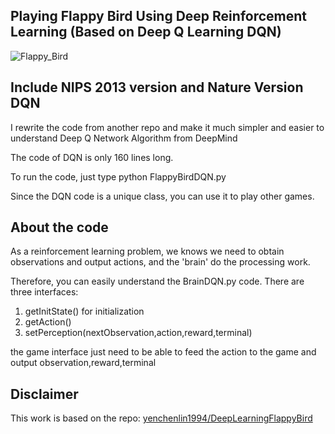 
## Playing Flappy Bird Using Deep Reinforcement Learning (Based on Deep Q Learning DQN)
![Flappy_Bird](https://github.com/eclipsequote/Playing_Flappy_Bird_Using_DRL/blob/master/Flappy_Bird.gif)


## Include NIPS 2013 version and Nature Version DQN


I rewrite the code from another repo and make it much simpler and easier to understand Deep Q Network Algorithm from DeepMind

The code of DQN is only 160 lines long.

To run the code, just type python FlappyBirdDQN.py

Since the DQN code is a unique class, you can use it to play other games.


## About the code

As a reinforcement learning problem, we knows we need to obtain observations and output actions, and the 'brain' do the processing work.

Therefore, you can easily understand the BrainDQN.py code. There are three interfaces:

1. getInitState() for initialization
2. getAction()
3. setPerception(nextObservation,action,reward,terminal)

the game interface just need to be able to feed the action to the game and output observation,reward,terminal


## Disclaimer
This work is based on the repo: [yenchenlin1994/DeepLearningFlappyBird](https://github.com/yenchenlin1994/DeepLearningFlappyBird.git)

